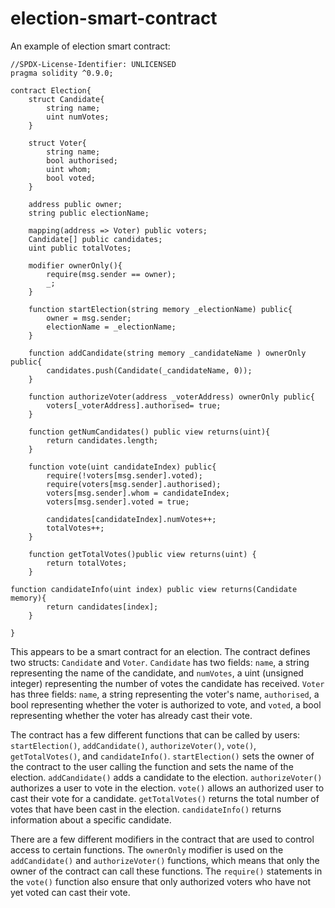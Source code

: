 # election-smart-contract
An example of election smart contract:

```
//SPDX-License-Identifier: UNLICENSED
pragma solidity ^0.9.0;

contract Election{ 
    struct Candidate{
        string name; 
        uint numVotes; 
    }

    struct Voter{
        string name; 
        bool authorised; 
        uint whom;
        bool voted; 
    }

    address public owner; 
    string public electionName; 

    mapping(address => Voter) public voters; 
    Candidate[] public candidates; 
    uint public totalVotes; 

    modifier ownerOnly(){ 
        require(msg.sender == owner); 
        _;
    }

    function startElection(string memory _electionName) public{ 
        owner = msg.sender; 
        electionName = _electionName; 
    }

    function addCandidate(string memory _candidateName ) ownerOnly public{ 
        candidates.push(Candidate(_candidateName, 0));
    }

    function authorizeVoter(address _voterAddress) ownerOnly public{ 
        voters[_voterAddress].authorised= true; 
    }

    function getNumCandidates() public view returns(uint){ 
        return candidates.length; 
    }

    function vote(uint candidateIndex) public{ 
        require(!voters[msg.sender].voted); 
        require(voters[msg.sender].authorised); 
        voters[msg.sender].whom = candidateIndex; 
        voters[msg.sender].voted = true; 

        candidates[candidateIndex].numVotes++; 
        totalVotes++;
    }

    function getTotalVotes()public view returns(uint) {
        return totalVotes;
    }

function candidateInfo(uint index) public view returns(Candidate memory){ 
        return candidates[index];
    }

}
```

This appears to be a smart contract for an election. The contract defines two structs: `Candidat`e and `Voter`. `Candidate` has two fields: `name`, a string representing the name of the candidate, and `numVotes`, a uint (unsigned integer) representing the number of votes the candidate has received. `Voter` has three fields: `name`, a string representing the voter's name, `authorised`, a bool representing whether the voter is authorized to vote, and `voted`, a bool representing whether the voter has already cast their vote.

The contract has a few different functions that can be called by users: `startElection()`, `addCandidate()`, `authorizeVoter()`, `vote()`, `getTotalVotes()`, and `candidateInfo()`. `startElection()` sets the owner of the contract to the user calling the function and sets the name of the election. `addCandidate()` adds a candidate to the election. `authorizeVoter()` authorizes a user to vote in the election. `vote()` allows an authorized user to cast their vote for a candidate. `getTotalVotes()` returns the total number of votes that have been cast in the election. `candidateInfo()` returns information about a specific candidate.

There are a few different modifiers in the contract that are used to control access to certain functions. The `ownerOnly` modifier is used on the `addCandidate()` and `authorizeVoter()` functions, which means that only the owner of the contract can call these functions. The `require()` statements in the `vote()` function also ensure that only authorized voters who have not yet voted can cast their vote.

